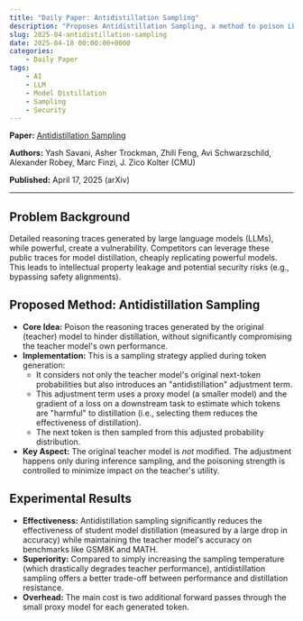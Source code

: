```yaml
---
title: "Daily Paper: Antidistillation Sampling"
description: "Proposes Antidistillation Sampling, a method to poison LLM reasoning traces during generation, hindering model distillation while preserving the original model's performance."
slug: 2025-04-antidistillation-sampling
date: 2025-04-18 00:00:00+0000
categories:
    - Daily Paper
tags:
    - AI
    - LLM
    - Model Distillation
    - Sampling
    - Security
---
```

**Paper:** [Antidistillation Sampling](https://arxiv.org/abs/2504.13146)

**Authors:** Yash Savani, Asher Trockman, Zhili Feng, Avi Schwarzschild, Alexander Robey, Marc Finzi, J. Zico Kolter (CMU)

**Published:** April 17, 2025 (arXiv)

---

## Problem Background

Detailed reasoning traces generated by large language models (LLMs), while powerful, create a vulnerability.
Competitors can leverage these public traces for model distillation, cheaply replicating powerful models. This leads to intellectual property leakage and potential security risks (e.g., bypassing safety alignments).

## Proposed Method: Antidistillation Sampling

* **Core Idea:** Poison the reasoning traces generated by the original (teacher) model to hinder distillation, without significantly compromising the teacher model's own performance.
* **Implementation:** This is a sampling strategy applied during token generation:
  * It considers not only the teacher model's original next-token probabilities but also introduces an "antidistillation" adjustment term.
  * This adjustment term uses a proxy model (a smaller model) and the gradient of a loss on a downstream task to estimate which tokens are "harmful" to distillation (i.e., selecting them reduces the effectiveness of distillation).
  * The next token is then sampled from this adjusted probability distribution.
* **Key Aspect:** The original teacher model is *not* modified. The adjustment happens only during inference sampling, and the poisoning strength is controlled to minimize impact on the teacher's utility.

## Experimental Results

* **Effectiveness:** Antidistillation sampling significantly reduces the effectiveness of student model distillation (measured by a large drop in accuracy) while maintaining the teacher model's accuracy on benchmarks like GSM8K and MATH.
* **Superiority:** Compared to simply increasing the sampling temperature (which drastically degrades teacher performance), antidistillation sampling offers a better trade-off between performance and distillation resistance.
* **Overhead:** The main cost is two additional forward passes through the small proxy model for each generated token.
